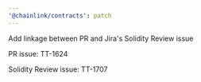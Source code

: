 ```yaml
---
'@chainlink/contracts': patch
---
```


Add linkage between PR and Jira's Solidity Review issue


PR issue: TT-1624

Solidity Review issue: TT-1707